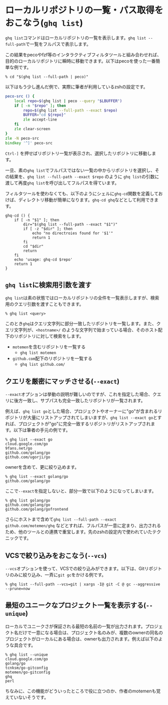 # ローカルリポジトリの一覧・パス取得をおこなう(`ghq list`)

`ghq list`コマンドはローカルリポジトリの一覧を表示します。`ghq list --full-path`で一覧をフルパスで表示します。

この結果をpecoやfzf等のインタラクティブフィルタツールと組み合わせれば、目的のローカルリポジトリに瞬時に移動できます。以下はpecoを使った一番簡単な例です。

```console
% cd "$(ghq list --full-path | peco)"
```

以下はもう少し進んだ例で、実際に筆者が利用しているzshの設定です。

```zsh
peco-src () {
    local repo=$(ghq list | peco --query "$LBUFFER")
    if [ -n "$repo" ]; then
        repo=$(ghq list --full-path --exact $repo)
        BUFFER="cd ${repo}"
        zle accept-line
    fi
    zle clear-screen
}
zle -N peco-src
bindkey '^]' peco-src
```

`Ctrl-]` を押せばリポジトリ一覧が表示され、選択したリポジトリに移動します。

一旦、素の`ghq list`でフルパスではない一覧の中からリポジトリを選択し、その結果を、`ghq list --full-path --exact $repo` のように `ghq list`の引数に渡して再度`ghq list`を呼び出してフルパスを得ています。

フィルタツールを使わなくても、以下のようにシェルに`ghq-cd`関数を定義しておけば、ディレクトリ移動が簡単になります。`ghq-cd ghq`などとして利用できます。

```shell
ghq-cd () {
    if [ -n "$1" ]; then
        dir="$(ghq list --full-path --exact "$1")"
        if [ -z "$dir" ]; then
            echo "no directroies found for '$1'"
            return 1
        fi
        cd "$dir"
        return
    fi
    echo 'usage: ghq-cd $repo'
    return 1
}
```

## `ghq list`に検索用引数を渡す

`ghq list`は素の状態ではローカルリポジトリの全件を一覧表示しますが、検索用のクエリ引数を渡すこともできます。

```console
% ghq list <query>
```

このとき`ghq`はクエリ文字列に部分一致したリポジトリを一覧します。また、クエリ文字列が、`<hostname>/` のような文字列で始まっている場合、そのホスト配下のリポジトリに対して検索をします。

- `motemen`を含むリポジトリを一覧する
    - `ghq list motemen`
- `github.com`配下のリポジトリを一覧する
    - `ghq list github.com/`

## クエリを厳密にマッチさせる(`--exact`)

`--exact`オプションは挙動の説明が難しいのですが、これを指定した場合、クエリに後方一致し、サブパスも完全一致したリポジトリが一覧されます。

例えば、`ghq list go`とした場合、プロジェクトやオーナーに"go"が含まれるリポジトリが大量にリストアップされてしまいますが、`ghq list --exact go`とすれば、プロジェクトが"go"に完全一致するリポジトリがリストアップされます。以下は筆者の手元の例です。

```console
% ghq list --exact go
cloud.google.com/go
9fans.net/go
github.com/golang/go
github.com/ugorji/go
```

ownerを含めて、更に絞り込めます。

```console
% ghq list --exact golang/go
github.com/golang/go
```

ここで`--exact`を指定しないと、部分一致で以下のようになってしまいます。

```console
% ghq list golang/go
github.com/golang/go
github.com/golang/gofrontend
```

さらにホストまで含めて`ghq list --full-path --exact github.com/motemen/ghq` などとすれば、フルパスが一意に定まり、出力されるため、他のツールとの連携で重宝します。先のzshの設定内で使われていたテクニックです。

## VCSで絞り込みをおこなう(`--vcs`)

`--vcs`オプションを使って、VCSでの絞り込みができます。以下は、Gitリポジトリのみに絞り込み、一斉に`git gc`をかける例です。

```console
% ghq list --full-path --vcs=git | xargs -I@ git -C @ gc --aggressive --prune=now
```

## 最短のユニークなプロジェクト一覧を表示する(`--unique`)

ローカルでユニークさが保証される最短の名前の一覧が出力されます。プロジェクト名だけで一意になる場合は、プロジェクト名のみが、複数のownerの同名のプロジェクトがローカルにある場合は、ownerも出力されます。例えば以下のような具合です。

```console
% ghq list --unique
cloud.google.com/go
golang/go
tcnksm/go-gitconfig
motemen/go-gitconfig
ghq
perl
```

ちなみに、この機能がどういったところで役に立つのか、作者のmotemenも覚えていないそうです。
